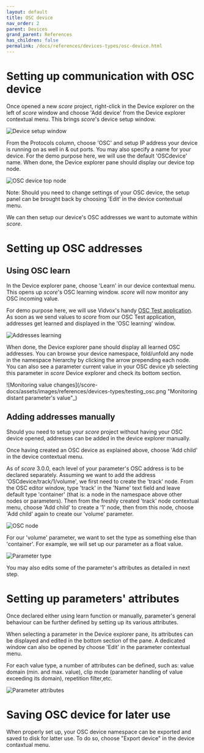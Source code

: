 ```yaml
---
layout: default
title: OSC device
nav_order: 2
parent: Devices
grand_parent: References
has_children: false
permalink: /docs/references/devices-types/osc-device.html
---
```


# Setting up communication with OSC device

Once opened a new *score* project, right-click in the Device explorer on the left of *score* window and choose 'Add device' from the Device explorer contextual menu. This brings *score*'s device setup window.

![Device setup window](/score-docs/assets/images/references/devices-types/device_setup_window.png "score device setup")

From the Protocols column, choose 'OSC' and setup IP address your device is running on as well in & out ports. You may also specify a name for your device. For the demo purpose here, we will use the default 'OSCdevice' name. When done, the Device explorer pane should display our device top node.

![OSC device top node](/score-docs/assets/images/references/devices-types/osc_top_node.png "OSC device top node")

Note: Should you need to change settings of your OSC device, the setup panel can be brought back by choosing 'Edit' in the device contextual menu.

We can then setup our device's OSC addresses we want to automate within *score*.

# Setting up OSC addresses
## Using OSC learn

In the Device explorer pane, choose 'Learn' in our device contextual menu. This opens up *score*'s OSC learning window. *score* will now monitor any OSC incoming value.

For demo purpose here, we will use Vidvox's handy [OSC Test application](https://vdmx.vidvox.net/blog/freebies "Vidvox OSC Test app"). As soon as we send values to *score* from our OSC Test application, addresses get learned and displayed in the 'OSC learning' window.

![Addresses learning](/score-docs/assets/images/references/devices-types/osc_learning.png "OSC learn")

When done, the Device explorer pane should display all learned OSC addresses. You can browse your device namespace, fold/unfold any node in the namespace hierarchy by clicking the arrow prepending each node. You can also see a parameter current value in your OSC device yb selecting this parameter in *score* Device explorer and check its bottom section.

![Monitoring value changes](/score-docs/assets/images/references/devices-types/testing_osc.png "Monitoring distant parameter's value"_)

## Adding addresses manually

Should you need to setup your *score* project without having your OSC device opened, addresses can be added in the device explorer manually.

Once having created an OSC device as explained above, choose 'Add child' in the device contextual menu.

As of *score* 3.0.0, each level of your parameter's OSC address is to be declared separately. Assuming we want to add the address 'OSCdevice/track/1/volume', we first need to create the 'track' node. From the OSC editor window, type 'track' in the 'Name' text field and leave default type 'container' (that is: a node in the namespace above other nodes or parameters). Then from the freshly created 'track' node contextual menu, choose 'Add child' to create a '1' node, then from this node, choose 'Add child' again to create our 'volume' parameter.

![OSC node](/score-docs/assets/images/references/devices-types/osc_node.png "Create an OSC node")

For our 'volume' parameter, we want to set the type as something else than 'container'. For example, we will set up our parameter as a float value.

![Parameter type](/score-docs/assets/images/references/devices-types/parameter_type.png "Create an OSC parameter")

You may also edits some of the parameter's attributes as detailed in next step.

# Setting up parameters' attributes

Once declared either using learn function or manually, parameter's general behaviour can be further defined by setting up its various attributes.

When selecting a parameter in the Device explorer pane, its attributes can be displayed and edited in the bottom section of the pane. A dedicated window can also be opened by choose 'Edit' in the parameter contextual menu.

For each value type, a number of attributes can be defined, such as: value domain (min. and max. value), clip mode (parameter handling of value exceeding its domain), repetition filter,etc.

![Parameter attributes](/score-docs/assets/images/references/devices-types/parameter_attributes.png "Parameter's attributes")

# Saving OSC device for later use

When properly set up, your OSC device namespace can be exported and saved to disk for latter use. To do so, choose "Export device" in the device contaxtual menu.